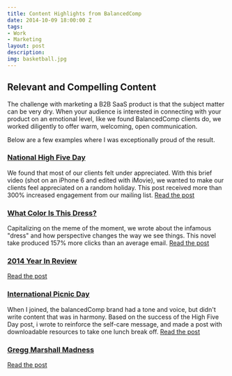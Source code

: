 ```yaml
---
title: Content Highlights from BalancedComp
date: 2014-10-09 18:00:00 Z
tags:
- Work
- Marketing
layout: post
description: 
img: basketball.jpg
---
```


## Relevant and Compelling Content
The challenge with marketing a B2B SaaS product is that the subject matter can be very dry. When your audience is interested in connecting with your product on an emotional level, like we found BalancedComp clients do, we worked diligently to offer warm, welcoming, open communication.

Below are a few examples where I was exceptionally proud of the result.

### [National High Five Day](http://balancedcomp.com/posts/high-five)
We found that most of our clients felt under appreciated. With this brief video (shot on an iPhone 6 and edited with iMovie), we wanted to make our clients feel appreciated on a random holiday. This post received more than 300% increased engagement from our mailing list.
[Read the post](http://balancedcomp.com/posts/high-five)

### [What Color Is This Dress?](http://balancedcomp.com/posts/what-color-is-this-dress)
Capitalizing on the meme of the moment, we wrote about the infamous "dress" and how perspective changes the way we see things. This novel take produced 157% more clicks than an average email. [Read the post](http://balancedcomp.com/posts/what-color-is-this-dress)

### [2014 Year In Review](http://balancedcomp.com/posts/2014-year-in-review)
[Read the post](http://balancedcomp.com/posts/2014-year-in-review)

### [International Picnic Day](http://balancedcomp.com/posts/international-picnic-day)
When I joined, the balancedComp brand had a tone and voice, but didn't write content that was in harmony. Based on the success of the High Five Day post, i wrote to reinforce the self-care message, and made a post with downloadable resources to take one lunch break off.
[Read the post](http://balancedcomp.com/posts/international-picnic-day)

### [Gregg Marshall Madness](http://balancedcomp.com/posts/gregg-marshall-maddness)
[Read the post](http://balancedcomp.com/posts/gregg-marshall-maddness)
